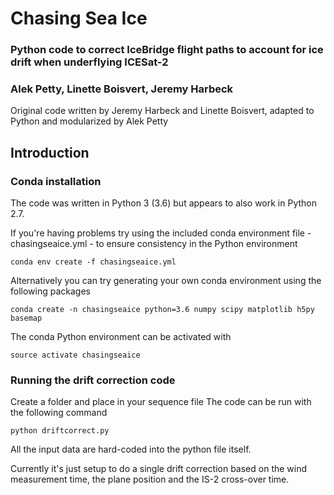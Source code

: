 # Chasing Sea Ice
### Python code to correct IceBridge flight paths to account for ice drift when underflying ICESat-2
 

### Alek Petty, Linette Boisvert, Jeremy Harbeck

Original code written by Jeremy Harbeck and Linette Boisvert, adapted to Python and modularized by Alek Petty

## Introduction

### Conda installation

The code was written in Python 3 (3.6) but appears to also work in Python 2.7.

If you're having problems try using the included conda environment file - chasingseaice.yml - to ensure consistency in the Python environment

```
conda env create -f chasingseaice.yml
```

Alternatively you can try generating your own conda environment using the following packages

```
conda create -n chasingseaice python=3.6 numpy scipy matplotlib h5py basemap

```
The conda Python environment can be activated with 

```
source activate chasingseaice
```
### Running the drift correction code

Create a folder and place in your sequence file 
The code can be run with the following command

```
python driftcorrect.py
```
All the input data are hard-coded into the python file itself.

Currently it's just setup to do a single drift correction based on the wind measurement time, the plane position and the IS-2 cross-over time.






